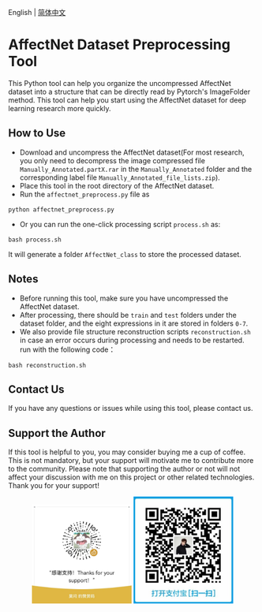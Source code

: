 English | [简体中文](README_ch.md)
# AffectNet Dataset Preprocessing Tool
This Python tool can help you organize the uncompressed AffectNet dataset into a structure that can be directly read by Pytorch's ImageFolder method. This tool can help you start using the AffectNet dataset for deep learning research more quickly.

## How to Use

- Download and uncompress the AffectNet dataset(For most research, you only need to decompress the image compressed file ``Manually_Annotated.partX.rar`` in the ``Manually_Annotated`` folder and the corresponding label file ``Manually_Annotated_file_lists.zip``).
- Place this tool in the root directory of the AffectNet dataset.
- Run the ``affectnet_preprocess.py`` file as 
```shell
python affectnet_preprocess.py
```
- Or you can run the one-click processing script ``process.sh`` as:
```shell
bash process.sh
```
It will generate a folder ``AffectNet_class`` to store the processed dataset.

## Notes

- Before running this tool, make sure you have uncompressed the AffectNet dataset.
- After processing, there should be ``train`` and ``test`` folders under the dataset folder, and the eight expressions in it are stored in folders ``0-7``.
- We also provide file structure reconstruction scripts ``reconstruction.sh`` in case an error occurs during processing and needs to be restarted. run with the following code：
```shell
bash reconstruction.sh
```

## Contact Us

If you have any questions or issues while using this tool, please contact us.

## Support the Author

If this tool is helpful to you, you may consider buying me a cup of coffee. This is not mandatory, but your support will motivate me to contribute more to the community. Please note that supporting the author or not will not affect your discussion with me on this project or other related technologies. Thank you for your support!

<div align="center">
    <img src="./pic/wechat_pay.jpg" width="40%" alt="微信支付">
    <img src="./pic/alipay1.jpg" width="40%" alt="支付宝">
</div>

